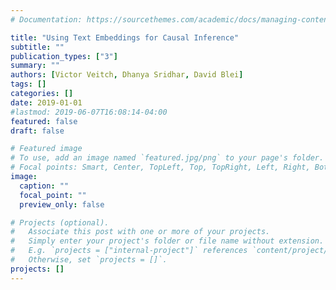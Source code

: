 ```yaml
---
# Documentation: https://sourcethemes.com/academic/docs/managing-content/

title: "Using Text Embeddings for Causal Inference"
subtitle: ""
publication_types: ["3"]
summary: ""
authors: [Victor Veitch, Dhanya Sridhar, David Blei]
tags: []
categories: []
date: 2019-01-01
#lastmod: 2019-06-07T16:08:14-04:00
featured: false
draft: false

# Featured image
# To use, add an image named `featured.jpg/png` to your page's folder.
# Focal points: Smart, Center, TopLeft, Top, TopRight, Left, Right, BottomLeft, Bottom, BottomRight.
image:
  caption: ""
  focal_point: ""
  preview_only: false

# Projects (optional).
#   Associate this post with one or more of your projects.
#   Simply enter your project's folder or file name without extension.
#   E.g. `projects = ["internal-project"]` references `content/project/deep-learning/index.md`.
#   Otherwise, set `projects = []`.
projects: []
---
```

